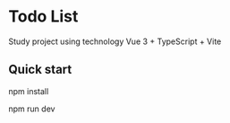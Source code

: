# Todo List

Study project using technology Vue 3 + TypeScript + Vite

## Quick start

npm install

npm run dev

